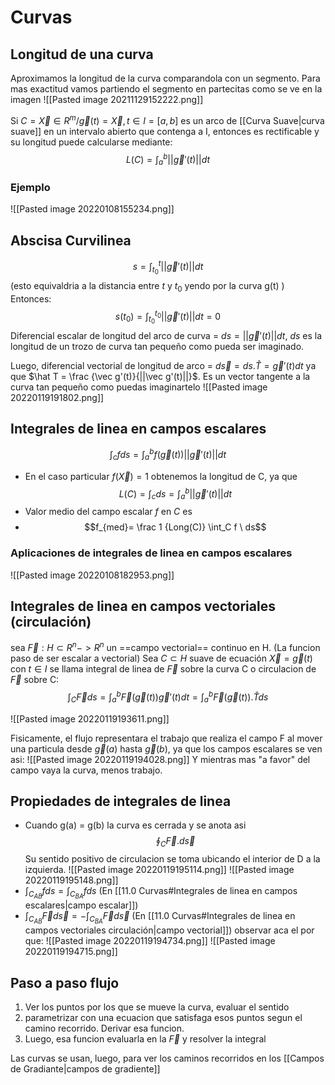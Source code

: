 # Curvas

## Longitud de una curva
Aproximamos la longitud de la curva comparandola con un segmento. Para mas exactitud vamos partiendo el segmento en partecitas como se ve en la imagen 
![[Pasted image 20211129152222.png]]

Si $C={\vec X∈R^m / \vec g(t)=\vec X, t∈I=[a, b]}$ es un arco de [[Curva Suave|curva suave]]  en un intervalo abierto que contenga a I, entonces es rectificable y su longitud puede calcularse mediante:
$$L(C)= \int_a^b ||\vec g'(t)||dt$$

### Ejemplo 
![[Pasted image 20220108155234.png]]


## Abscisa Curvilinea
$$s= \int_{t_0}^{t} ||\vec g'(t)||dt$$
(esto equivaldria a la distancia entre $t$ y $t_0$ yendo por la curva g(t) )
Entonces:
$$s(t_0)= \int_{t_0}^{t_0} ||\vec g'(t)||dt=0$$
Diferencial escalar de longitud del arco de curva = $ds=||\vec g'(t)||dt$, $ds$ es la longitud de un trozo de curva tan pequeño como pueda ser imaginado.

Luego, diferencial vectorial de longitud de arco = $d \vec s= ds.\hat T=\vec g'(t)dt$ ya que $\hat T = \frac {\vec g'(t)}{||\vec g'(t)||}$. Es un vector tangente a la curva tan pequeño como puedas imaginartelo
![[Pasted image 20220119191802.png]]
## Integrales de linea en campos escalares
$$\int_c f ds= \int_a^b f(\vec g(t))||\vec g'(t)||dt$$
- En el caso particular $f(\vec X) =1$ obtenemos la longitud de C, ya que
$$L(C)= \int_c ds = \int_a^b ||\vec g'(t)||dt$$
- Valor medio del campo escalar $f$ en $C$ es
- $$f_{med}= \frac 1 {Long(C)} \int_C f  \ ds$$

### Aplicaciones de integrales de linea en campos escalares
![[Pasted image 20220108182953.png]]


## Integrales de linea en campos vectoriales (circulación)
sea $\vec F: H \subset R^n  -> R^n$ un ==campo vectorial== continuo en H. (La funcion paso de ser escalar a vectorial)
Sea $C \subset H$ suave de ecuación $\vec X = \vec g(t)$ con $t \in I$ se llama integral de linea de $\vec F$ sobre la curva C o circulacion de $\vec F$ sobre C:
$$\int_C \vec F ds= \int_a^b \vec F (\vec g(t))\vec g'(t)dt=\int_a^b \vec F (\vec g(t)).\hat T ds $$

![[Pasted image 20220119193611.png]]

Fisicamente, el flujo representara el trabajo que realiza el campo F al mover una particula desde $\vec g(a)$ hasta $\vec g(b)$, ya que los campos escalares se ven asi:
![[Pasted image 20220119194028.png]]
Y mientras mas "a favor" del campo vaya la curva, menos trabajo.

## Propiedades de integrales de linea
- Cuando g(a) = g(b) la curva es cerrada y se anota asi
$$\oint_C \vec F . d\vec s$$
Su sentido positivo de circulacion se toma ubicando el interior de D a la izquierda. 
![[Pasted image 20220119195114.png]]
![[Pasted image 20220119195148.png]]
- $\int_{C_{AB}} f ds = \int_{C_{BA}} f ds$ (En [[11.0 Curvas#Integrales de linea en campos escalares|campo escalar]])
- $\int_{C_{AB}} \vec F d\vec s =- \int_{C_{BA}} \vec F d \vec s$ (En [[11.0 Curvas#Integrales de linea en campos vectoriales circulación|campo vectorial]])
observar aca el por que:
![[Pasted image 20220119194734.png]]
![[Pasted image 20220119194715.png]]


## Paso a paso flujo
1. Ver los puntos por los que se mueve la curva, evaluar el sentido
2. parametrizar  con una ecuacion que satisfaga esos puntos segun  el camino recorrido. Derivar esa funcion.
3. Luego, esa funcion evaluarla en la $\vec F$ y resolver la integral


Las curvas se usan, luego, para ver los caminos recorridos en los [[Campos de Gradiante|campos de gradiente]]